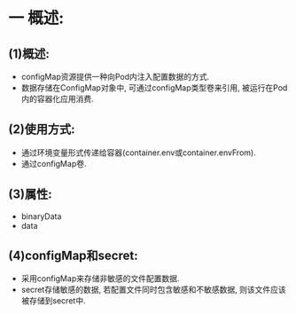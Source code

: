 # 一 概述:
## (1)概述:
- configMap资源提供一种向Pod内注入配置数据的方式.
- 数据存储在ConfigMap对象中, 可通过configMap类型卷来引用, 被运行在Pod内的容器化应用消费.

## (2)使用方式:
- 通过环境变量形式传递给容器(container.env或container.envFrom).
- 通过configMap卷.

## (3)属性:
- binaryData
- data

## (4)configMap和secret:
- 采用configMap来存储非敏感的文件配置数据.
- secret存储敏感的数据, 若配置文件同时包含敏感和不敏感数据, 则该文件应该被存储到secret中.
